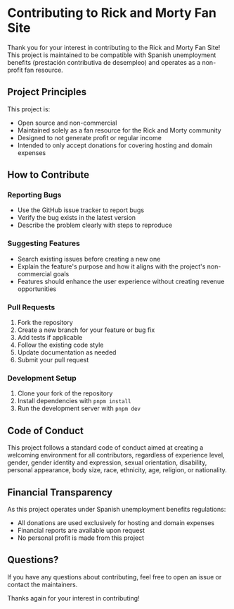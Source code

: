 # Contributing to Rick and Morty Fan Site

Thank you for your interest in contributing to the Rick and Morty Fan Site! This project is maintained to be compatible with Spanish unemployment benefits (prestación contributiva de desempleo) and operates as a non-profit fan resource.

## Project Principles

This project is:
- Open source and non-commercial
- Maintained solely as a fan resource for the Rick and Morty community
- Designed to not generate profit or regular income
- Intended to only accept donations for covering hosting and domain expenses

## How to Contribute

### Reporting Bugs
- Use the GitHub issue tracker to report bugs
- Verify the bug exists in the latest version
- Describe the problem clearly with steps to reproduce

### Suggesting Features
- Search existing issues before creating a new one
- Explain the feature's purpose and how it aligns with the project's non-commercial goals
- Features should enhance the user experience without creating revenue opportunities

### Pull Requests
1. Fork the repository
2. Create a new branch for your feature or bug fix
3. Add tests if applicable
4. Follow the existing code style
5. Update documentation as needed
6. Submit your pull request

### Development Setup

1. Clone your fork of the repository
2. Install dependencies with `pnpm install`
3. Run the development server with `pnpm dev`

## Code of Conduct

This project follows a standard code of conduct aimed at creating a welcoming environment for all contributors, regardless of experience level, gender, gender identity and expression, sexual orientation, disability, personal appearance, body size, race, ethnicity, age, religion, or nationality.

## Financial Transparency

As this project operates under Spanish unemployment benefits regulations:
- All donations are used exclusively for hosting and domain expenses
- Financial reports are available upon request
- No personal profit is made from this project

## Questions?

If you have any questions about contributing, feel free to open an issue or contact the maintainers.

Thanks again for your interest in contributing!